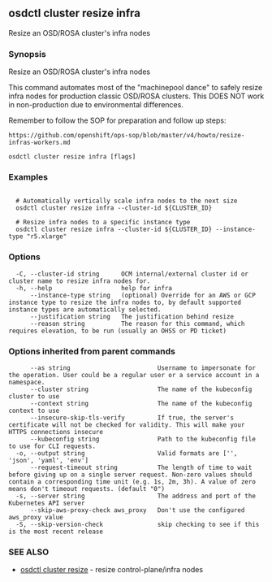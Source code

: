 ## osdctl cluster resize infra

Resize an OSD/ROSA cluster's infra nodes

### Synopsis

Resize an OSD/ROSA cluster's infra nodes

  This command automates most of the "machinepool dance" to safely resize infra nodes for production classic OSD/ROSA 
  clusters. This DOES NOT work in non-production due to environmental differences.

  Remember to follow the SOP for preparation and follow up steps:

    https://github.com/openshift/ops-sop/blob/master/v4/howto/resize-infras-workers.md


```
osdctl cluster resize infra [flags]
```

### Examples

```

  # Automatically vertically scale infra nodes to the next size
  osdctl cluster resize infra --cluster-id ${CLUSTER_ID}

  # Resize infra nodes to a specific instance type
  osdctl cluster resize infra --cluster-id ${CLUSTER_ID} --instance-type "r5.xlarge"

```

### Options

```
  -C, --cluster-id string      OCM internal/external cluster id or cluster name to resize infra nodes for.
  -h, --help                   help for infra
      --instance-type string   (optional) Override for an AWS or GCP instance type to resize the infra nodes to, by default supported instance types are automatically selected.
      --justification string   The justification behind resize
      --reason string          The reason for this command, which requires elevation, to be run (usually an OHSS or PD ticket)
```

### Options inherited from parent commands

```
      --as string                        Username to impersonate for the operation. User could be a regular user or a service account in a namespace.
      --cluster string                   The name of the kubeconfig cluster to use
      --context string                   The name of the kubeconfig context to use
      --insecure-skip-tls-verify         If true, the server's certificate will not be checked for validity. This will make your HTTPS connections insecure
      --kubeconfig string                Path to the kubeconfig file to use for CLI requests.
  -o, --output string                    Valid formats are ['', 'json', 'yaml', 'env']
      --request-timeout string           The length of time to wait before giving up on a single server request. Non-zero values should contain a corresponding time unit (e.g. 1s, 2m, 3h). A value of zero means don't timeout requests. (default "0")
  -s, --server string                    The address and port of the Kubernetes API server
      --skip-aws-proxy-check aws_proxy   Don't use the configured aws_proxy value
  -S, --skip-version-check               skip checking to see if this is the most recent release
```

### SEE ALSO

* [osdctl cluster resize](osdctl_cluster_resize.md)	 - resize control-plane/infra nodes


